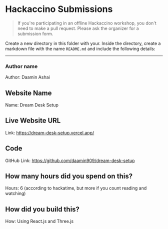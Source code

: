 # Hackaccino Submissions

> If you're participating in an offline Hackaccino workshop, you don't need to make a pull request. Please ask the organizer for a submission form.

Create a new directory in this folder with your. Inside the directory, create a markdown file with the name `README.md` and include the following details:

---

### Author name

Author: Daamin Ashai

<!-- A name or nickname that you want to appear as the author of the website -->

## Website Name

Name: Dream Desk Setup

## Live Website URL

Link: https://dream-desk-setup.vercel.app/

## Code

GitHub Link: https://github.com/daamin909/dream-desk-setup

## How many hours did you spend on this?

Hours: 6 (according to hackatime, but more if you count reading and watching)

## How did you build this?

How: Using React.js and Three.js
